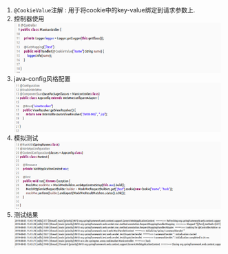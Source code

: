 1. `@CookieValue`注解 : 用于将cookie中的key-value绑定到请求参数上.  
1. 控制器使用  
   ![](assets/markdown-img-paste-20190805154207212.png)  
1. java-config风格配置  
   ![](assets/markdown-img-paste-20190805154240454.png)  
1. 模拟测试  
   ![](assets/markdown-img-paste-20190805154259862.png)  
1. 测试结果  
   ![](assets/markdown-img-paste-20190805154328826.png)  
